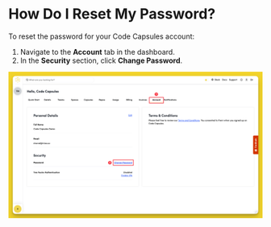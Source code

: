 # How Do I Reset My Password?

To reset the password for your Code Capsules account:

1. Navigate to the **Account** tab in the dashboard.
2. In the **Security** section, click **Change Password**.

![Reset Password In Account Tab](../.gitbook/assets/platform/account/account-password.png)
